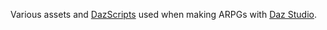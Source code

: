 Various assets and [DazScripts](http://docs.daz3d.com/doku.php/public/software/dazstudio/4/referenceguide/scripting/start) used when making ARPGs with [Daz Studio](https://www.daz3d.com/).
